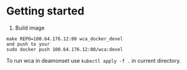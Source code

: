 Getting started
===============


1. Build image

```
make REPO=100.64.176.12:80 wca_docker_devel
and push to your 
sudo docker push 100.64.176.12:80/wca:devel
```


To run wca in deamonset use `kubectl apply -f .` in current directory.